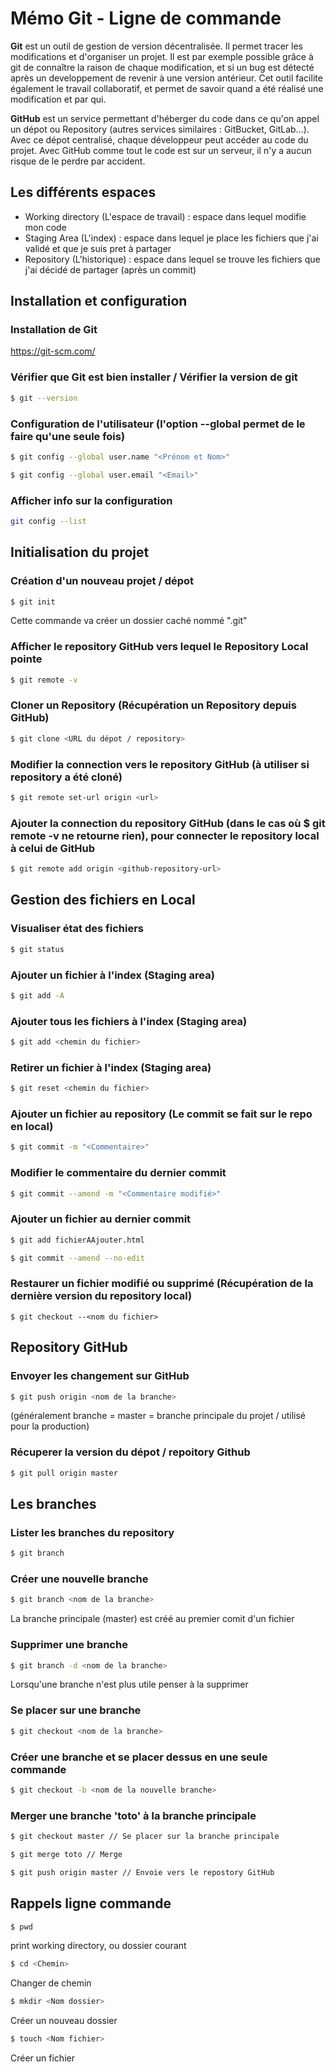 # Mémo Git - Ligne de commande


**Git** est un outil de gestion de version décentralisée.
Il permet tracer les modifications et d'organiser un projet.
Il est par exemple possible grâce à git de connaître la raison de chaque modification, et si un bug est détecté après un developpement de revenir à une version antérieur.
Cet outil facilite également le travail collaboratif, et permet de savoir quand a été réalisé une modification et par qui.

**GitHub** est un service permettant d'héberger du code dans ce qu'on appel un dépot ou Repository (autres services similaires : GitBucket, GitLab...).
Avec ce dépot centralisé, chaque développeur peut accéder au code du projet.
Avec GitHub comme tout le code est sur un serveur, il n'y a aucun risque de le perdre par accident.




## Les différents espaces
* Working directory (L'espace de travail) : espace dans lequel modifie mon code
* Staging Area (L'index) : espace dans lequel je place les fichiers que j'ai validé et que je suis pret à partager
* Repository (L'historique) : espace dans lequel se trouve les fichiers que j'ai décidé de partager (après un commit)


## Installation et configuration 

### Installation de Git
https://git-scm.com/

### Vérifier que Git est bien installer / Vérifier la version de git
```sh
$ git --version
```

### Configuration de l'utilisateur (l'option --global permet de le faire qu'une seule fois)
```bash
$ git config --global user.name "<Prénom et Nom>"
```

```bash
$ git config --global user.email "<Email>"
```

### Afficher info sur la configuration 
```bash
git config --list
```




## Initialisation du projet

### Création d'un nouveau projet / dépot
```bash
$ git init
```
Cette commande va créer un dossier caché nommé ".git"

### Afficher le repository GitHub vers lequel le Repository Local pointe
```bash
$ git remote -v
```

### Cloner un Repository (Récupération un Repository depuis GitHub)
```bash
$ git clone <URL du dépot / repository>
```

### Modifier la connection vers le repository GitHub (à utiliser si repository a été cloné)
```bash
$ git remote set-url origin <url>
```

### Ajouter la connection du repository GitHub (dans le cas où $ git remote -v  ne retourne rien), pour connecter le repository local à celui de GitHub
```bash
$ git remote add origin <github-repository-url>
```



## Gestion des fichiers en Local
### Visualiser état des fichiers 
```bash
$ git status
```

### Ajouter un fichier à l'index (Staging area)
```bash
$ git add -A
```

### Ajouter tous les fichiers à l'index (Staging area)
```bash
$ git add <chemin du fichier>
```

### Retirer un fichier à l'index (Staging area)
```bash
$ git reset <chemin du fichier>
```

### Ajouter un fichier au repository (Le commit se fait sur le repo en local)
```bash
$ git commit -m "<Commentaire>"
```

### Modifier le commentaire du dernier commit
```bash
$ git commit --amend -m "<Commentaire modifié>"
```

### Ajouter un fichier au dernier commit
```bash
$ git add fichierAAjouter.html
```
```bash
$ git commit --amend --no-edit
```

### Restaurer un fichier modifié ou supprimé (Récupération de la dernière version du repository local)
```
$ git checkout --<nom du fichier>
```


## Repository GitHub
### Envoyer les changement sur GitHub
```bash
$ git push origin <nom de la branche> 
```
(généralement branche = master = branche principale du projet / utilisé pour la production)

### Récuperer la version du dépot / repoitory Github
```bash
$ git pull origin master
```
 
 
## Les branches
### Lister les branches du repository
```bash
$ git branch
```

### Créer une nouvelle branche
```bash
$ git branch <nom de la branche>
``` 
La branche principale (master) est créé au premier comit d'un fichier

### Supprimer une branche
```bash
$ git branch -d <nom de la branche>
```
Lorsqu'une branche n'est plus utile penser à la supprimer

### Se placer sur une branche
```bash
$ git checkout <nom de la branche>
```

### Créer une branche et se placer dessus en une seule commande
```bash
$ git checkout -b <nom de la nouvelle branche>
```

### Merger une branche 'toto' à la branche principale
```bash
$ git checkout master // Se placer sur la branche principale
```

```bash
$ git merge toto // Merge
``` 

```bash
$ git push origin master // Envoie vers le repostory GitHub
```


## Rappels ligne commande
```bash
$ pwd
``` 
print working directory, ou dossier courant
```bash
$ cd <Chemin>
``` 
Changer de chemin
```bash
$ mkdir <Nom dossier>
``` 
Créer un nouveau dossier
```bash
$ touch <Nom fichier>
``` 
Créer un fichier
